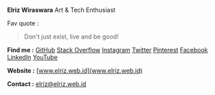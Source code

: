 **Elriz Wiraswara**
Art & Tech Enthusiast

Fav quote :
> Don't just exist, live and be good!

**Find me :**
[GitHub](www.github.com/elrizwiraswara)
[Stack Overflow](www.stackoverflow.com/users/13082754)
[Instagram](www.instagram.com/elrizwiraswara)
[Twitter](www.twitter.com/elrizwiraswara)
[Pinterest](www.pinterest.com/elrizwiraswara)
[Facebook](www.facebook.com/elrizwiraswara)
[LinkedIn](www.linkedin.com/elrizwiraswara)
[YouTube](www.youtube.com/elrizwiraswara)

**Website :**
[www.elriz.web.id](www.elriz.web.id)

**Contact :**
elriz@elriz.web.id
